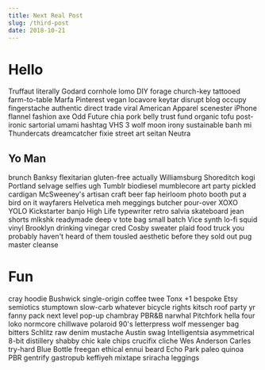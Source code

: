 ```yaml
---
title: Next Real Post
slug: /third-post
date: 2018-10-21
---
```


# Hello

Truffaut literally Godard cornhole lomo DIY forage church-key tattooed farm-to-table Marfa Pinterest vegan locavore keytar disrupt blog occupy fingerstache authentic direct trade  viral American Apparel scenester iPhone flannel fashion axe Odd Future chia pork belly trust fund organic tofu post-ironic sartorial umami hashtag VHS 3 wolf moon irony sustainable banh mi Thundercats dreamcatcher fixie street art seitan Neutra

## Yo Man

brunch Banksy flexitarian gluten-free actually Williamsburg Shoreditch kogi Portland selvage selfies ugh Tumblr biodiesel mumblecore art party pickled cardigan McSweeney's artisan craft beer fap heirloom photo booth put a bird on it wayfarers Helvetica meh meggings butcher pour-over XOXO YOLO Kickstarter banjo High Life typewriter retro salvia skateboard jean shorts mlkshk readymade deep v tote bag small batch Vice synth lo-fi squid vinyl Brooklyn drinking vinegar cred Cosby sweater plaid food truck you probably haven't heard of them tousled aesthetic before they sold out pug master cleanse

# Fun

cray hoodie Bushwick single-origin coffee twee Tonx +1 bespoke Etsy semiotics stumptown slow-carb whatever bicycle rights kitsch roof party yr fanny pack next level pop-up chambray PBR&B narwhal Pitchfork hella four loko normcore chillwave polaroid 90's letterpress wolf messenger bag bitters Schlitz raw denim mustache Austin swag Intelligentsia asymmetrical 8-bit distillery shabby chic kale chips crucifix cliche Wes Anderson Carles try-hard Blue Bottle freegan ethical ennui beard Echo Park paleo quinoa PBR gentrify gastropub keffiyeh mixtape sriracha leggings
